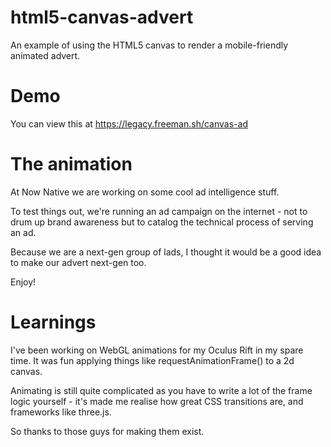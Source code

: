 # html5-canvas-advert
An example of using the HTML5 canvas to render a mobile-friendly animated advert.

# Demo

You can view this at https://legacy.freeman.sh/canvas-ad

# The animation
At Now Native we are working on some cool ad intelligence stuff.

To test things out, we're running an ad campaign on the internet - not to drum up brand awareness but to catalog the technical process of serving an ad.

Because we are a next-gen group of lads, I thought it would be a good idea to make our advert next-gen too.

Enjoy!

# Learnings
I've been working on WebGL animations for my Oculus Rift in my spare time. It was fun applying things like requestAnimationFrame() to a 2d canvas.

Animating is still quite complicated as you have to write a lot of the frame logic yourself - it's made me realise how great CSS transitions are, and frameworks like three.js.

So thanks to those guys for making them exist.
